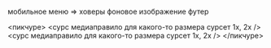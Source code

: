 мобильное меню => ховеры
фоновое изображение
футер

<пикчуре>
<сурс
медиаправило для какого-то размера
сурсет 1х, 2х
/>
<сурс
медиаправило для какого-то размера
сурсет 1х, 2х
/>
</пикчуре>

<picture>
  <source srcset="" media="" sizes="" type="" />
  <source srcset="" media="" sizes="" type="" />
  <img src="" alt="" />
</picture>
